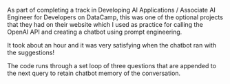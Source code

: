 As part of completing a track in Developing AI Applications / Associate AI Engineer for Developers on DataCamp, this was one of the optional projects that they had on their website which I used as practice for calling the OpenAI API 
and creating a chatbot using prompt engineering.

It took about an hour and it was very satisfying when the chatbot ran with the suggestions!

The code runs through a set loop of three questions that are appended to the next query to retain chatbot memory of the conversation.
